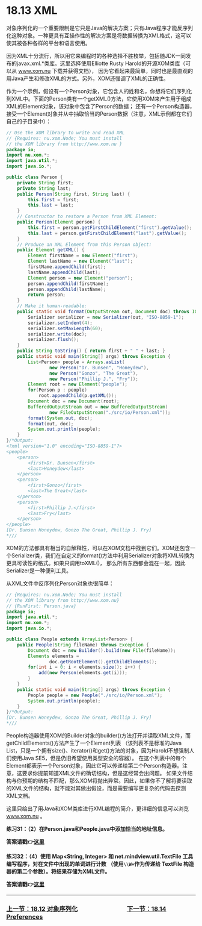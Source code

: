 # 18.13 XML
对象序列化的一个重要限制是它只是Java的解决方案；只有Java程序才能反序列化这种对象。一种更具有互操作性的解决方案是将数据转换为XML格式，这可以使其被各种各样的平台和语言使用。

因为XML十分流行，所以用它来编程时的各种选择不胜枚举，包括随JDK一同发布的javax.xml.*类库。这里选择使用Elliotte Rusty Harold的开源XOM类库（可以从 www.xom.nu 下载并获得文档），
因为它看起来最简单，同时也是最直观的用Java产生和修改XML的方式。另外，XOM还强调了XML的正确性。

作为一个示例，假设有一个Person对象，它包含人的姓和名，你想将它们序列化到XML中。下面的Person类有一个getXML()方法，它使用XOM来产生用于组成XML的Element对象，该对象中包含了Person的数据；
还有一个Person构造器，接受一个Element对象并从中抽取恰当的Person数据（注意，XML示例都在它们自己的子目录中）：
```java
// Use the XOM library to write and read XML
// {Requires: nu.xom.Node; You must install
// the XOM library from http://www.xom.nu }
package io;
import nu.xom.*;
import java.util.*;
import java.io.*;

public class Person {
	private String first;
	private String last;
	public Person(String first, String last) {
		this.first = first;
		this.last = last;
	}
	// Constructor to restore a Person from XML Element:
	public Person(Element person) {
		this.first = person.getFirstChildElement("first").getValue();
		this.last = person.getFirstChildElement("last").getValue();
	}
	// Produce an XML Element from this Person object:
	public Element getXML() {
		Element firstName = new Element("first");
		Element lastName = new Element("last");
		firstName.appendChild(first);
		lastName.appendChild(last);
		Element person = new Element("person");
		person.appendChild(firstName);
		person.appendChild(lastName);
		return person;
	}
	// Make it human-readable:
	public static void format(OutputStream out, Document doc) throws IOException {
		Serializer serializer = new Serializer(out, "ISO-8859-1");
		serializer.setIndent(4);
		serializer.setMaxLength(60);
		serializer.write(doc);
		serializer.flush();
	}
	public String toString() { return first + " " + last; }
	public static void main(String[] args) throws Exception {
		List<Person> people = Arrays.asList(
				new Person("Dr. Bunsen", "Honeydew"),
				new Person("Gonzo", "The Great"),
				new Person("Phillip J.", "Fry"));
		Element root = new Element("people");
		for(Person p : people)
		    root.appendChild(p.getXML());
        Document doc = new Document(root);
        BufferedOutputStream out = new BufferedOutputStream(
        		new FileOutputStream("./src/io/Person.xml"));
        format(System.out, doc);
        format(out, doc);
        System.out.println(people);
	}
}/*Output:
<?xml version="1.0" encoding="ISO-8859-1"?>
<people>
    <person>
        <first>Dr. Bunsen</first>
        <last>Honeydew</last>
    </person>
    <person>
        <first>Gonzo</first>
        <last>The Great</last>
    </person>
    <person>
        <first>Phillip J.</first>
        <last>Fry</last>
    </person>
</people>
[Dr. Bunsen Honeydew, Gonzo The Great, Phillip J. Fry]
*///
```
XOM的方法都具有相当的自解释性，可以在XOM文档中找到它们。XOM还包含一个Serializer类，我们在自定义的format()方法中利用Serializer对象将XML转换为更具可读性的格式。如果只调用toXML()，
那么所有东西都会混在一起，因此Serializer是一种便利工具。

从XML文件中反序列化Person对象也很简单：
```java
// {Requires: nu.xom.Node; You must install
// the XOM library from http://www.xom.nu}
// {RunFirst: Person.java}
package io;
import java.util.*;
import nu.xom.*;
import java.io.*;

public class People extends ArrayList<Person> {
    public People(String fileName) throws Exception {
    	Document doc = new Builder().build(new File(fileName));
    	Elements elements = 
    			doc.getRootElement().getChildElements();
    	for(int i = 0; i < elements.size(); i++) {
    		add(new Person(elements.get(i)));
    	}
    }
	public static void main(String[] args) throws Exception {
        People people = new People("./src/io/Person.xml");
        System.out.println(people);
    }
}/*Output:
[Dr. Bunsen Honeydew, Gonzo The Great, Phillip J. Fry]
*///
```
People构造器使用XOM的Builder对象的builder()方法打开并读取XML文件，而getChildElements()方法产生了一个Element列表
（该列表不是标准的Java List，只是一个拥有size()、iterator()和get()方法的对象，因为Harold不想强制人们使用Java SE5，但是仍旧希望使用类型安全的容器）。
在这个列表中的每个Element都表示一个Person对象，因此它可以传递给第二个Person构造器。注意，这要求你提前知道XML文件的确切结构，但是这经常会出问题。
如果文件结构与你预期的结构不匹配，那么XOM将抛出异常。因此，如果你不了解将要读取的XML文件的结构，就不能对其做出假设，而是需要编写更复杂的代码去探测XML文档。

这里只给出了用Java和XOM类库进行XML编程的简介，更详细的信息可以浏览 www.xom.nu 。

**练习31：（2）在Person.java和People.java中添加恰当的地址信息。**

**答案请戳:point_right:[这里](solutions/Ex31.md)**

**练习32：（4）使用 Map<String, Integer> 和 net.mindview.util.TextFile 工具编写程序，对在文件中出现的单词进行计数**
**（使用```\\W+```作为传递给 TextFile 构造器的第二个参数）。将结果存储为XML文件。**

**答案请戳:point_right:[这里](solutions/Ex32.md)**

---

### [上一节：18.12 对象序列化](18.12_Object_serialization.md)　　　　　　　　[下一节：18.14 Preferences](18.14_Preferences.md)
